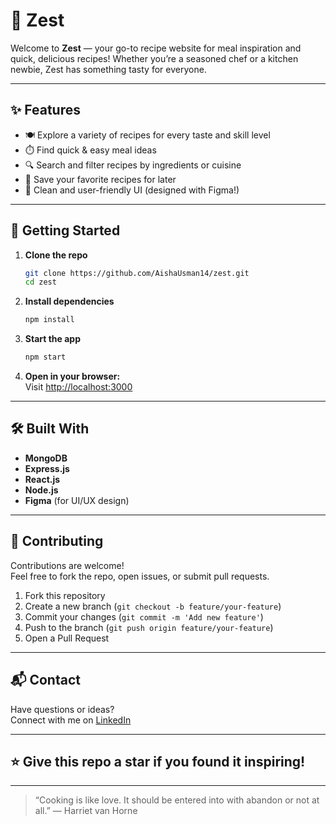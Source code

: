 # 🥗 Zest

Welcome to **Zest** — your go-to recipe website for meal inspiration and quick, delicious recipes! Whether you’re a seasoned chef or a kitchen newbie, Zest has something tasty for everyone.

---

## ✨ Features

- 🍽️ Explore a variety of recipes for every taste and skill level
- ⏱️ Find quick & easy meal ideas
- 🔍 Search and filter recipes by ingredients or cuisine
- 📖 Save your favorite recipes for later
- 🎨 Clean and user-friendly UI (designed with Figma!)

---

## 🚀 Getting Started

1. **Clone the repo**
   ```bash
   git clone https://github.com/AishaUsman14/zest.git
   cd zest
   ```

2. **Install dependencies**
   ```bash
   npm install
   ```

3. **Start the app**
   ```bash
   npm start
   ```

4. **Open in your browser:**  
   Visit [http://localhost:3000](http://localhost:3000)

---

## 🛠️ Built With

- **MongoDB**
- **Express.js**
- **React.js**
- **Node.js**
- **Figma** (for UI/UX design)

---

## 🤝 Contributing

Contributions are welcome!  
Feel free to fork the repo, open issues, or submit pull requests.

1. Fork this repository
2. Create a new branch (`git checkout -b feature/your-feature`)
3. Commit your changes (`git commit -m 'Add new feature'`)
4. Push to the branch (`git push origin feature/your-feature`)
5. Open a Pull Request

---

## 📬 Contact

Have questions or ideas?  
Connect with me on [LinkedIn](https://www.linkedin.com/in/aisha-usman14)

---

## ⭐️ Give this repo a star if you found it inspiring!

---

> “Cooking is like love. It should be entered into with abandon or not at all.” — Harriet van Horne
